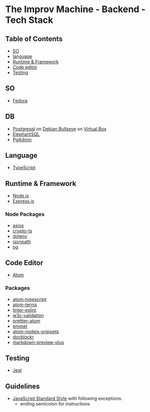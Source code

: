 # The Improv Machine - Backend - Tech Stack

## Table of Contents

- [SO](#SO)
- [language](#language)
- [Runtime & Framework](#runtime-&-framework)
- [Code editor](#code-editor)
- [Testing](#testing)

## SO

- [Fedora](https://getfedora.org)

## DB

- [Postgresql](https://www.postgresql.org) on [Debian Bullseye](https://www.debian.org/releases/bullseye) on [Virtual Box](https://www.virtualbox.org)
- [ElephantSQL](https://www.elephantsql.com)
- [PgAdmin](https://www.pgadmin.org)

## Language

- [TypeScript](https://www.typescriptlang.org)

## Runtime & Framework

- [Node.js](https://nodejs.org/en)
- [Express.js](https://expressjs.com)

### Node Packages

- [axios](https://www.npmjs.com/package/axios)
- [crypto-ts](https://www.npmjs.com/package/crypto-ts)
- [dotenv](https://www.npmjs.com/package/dotenv)
- [jsonpath](https://www.npmjs.com/package/jsonpath)
- [pg](https://www.npmjs.com/package/pg)

## Code Editor

- [Atom](https://atom.io)

### Packages

- [atom-typescript](https://atom.io/packages/atom-typescript)
- [atom-ternjs](https://atom.io/packages/atom-ternjs)
- [linter-eslint](https://atom.io/packages/linter-eslint)
- [w3c-validation](https://atom.io/packages/w3c-validation)
- [prettier-atom](https://atom.io/packages/prettier-atom)
- [emmet](https://atom.io/packages/emmet)
- [atom-nodejs-snippets](https://atom.io/packages/atom-nodejs-snippets)
- [docblockr](https://atom.io/packages/docblockr)
- [markdown-preview-plus](https://atom.io/packages/markdown-preview-plus)

## Testing

- [Jest](https://jestjs.io)

## Guidelines

- [JavaScript Standard Style](https://standardjs.com) with following exceptions:
  - ending semicolon for instructions
